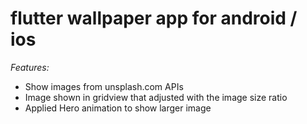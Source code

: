 # flutter wallpaper app for android / ios

*Features:*
- Show images from unsplash.com APIs
- Image shown in gridview that adjusted with the image size ratio 
- Applied Hero animation to show larger image
